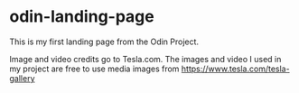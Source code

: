 # odin-landing-page
This is my first landing page from the Odin Project.

Image and video credits go to Tesla.com. The images and video I used in my project are free to use media images from https://www.tesla.com/tesla-gallery